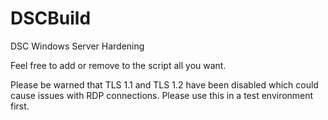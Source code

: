 # DSCBuild
DSC Windows Server Hardening

Feel free to add or remove to the script all you want. 

Please be warned that TLS 1.1 and TLS 1.2 have been disabled which could cause issues with RDP connections. Please use this in a test environment first.
